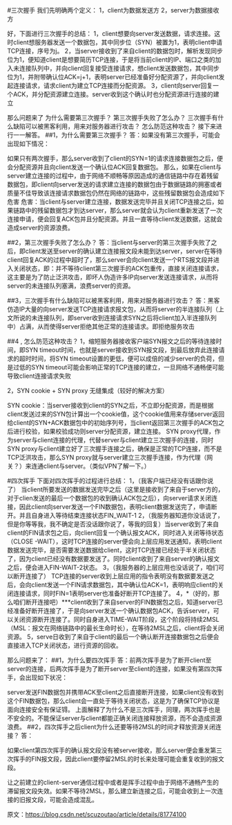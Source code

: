 #三次握手
我们先明确两个定义： 
1，client为数据发送方 
2，server为数据接收方

好，下面进行三次握手的总结： 
1，client想要向server发送数据，请求连接。这时client想服务器发送一个数据包，其中同步位（SYN）被置为1，表明client申请TCP连接，序号为j。 
2，当server接收到了来自client的数据包时，解析发现同步位为1，便知道client是想要简历TCP连接，于是将当前client的IP、端口之类的加入未连接队列中，并向client回复接受连接请求，想client发送数据包，其中同步位为1，并附带确认位ACK=j+1，表明server已经准备好分配资源了，并向client发起连接请求，请求client为建立TCP连接而分配资源。 
3，client向server回复一个ACK，并分配资源建立连接。server收到这个确认时也分配资源进行连接的建立

那么问题来了
为什么需要第三次握手？
第三次握手失败了怎么办？
三次握手有什么缺陷可以被黑客利用，用来对服务器进行攻击？
怎么防范这种攻击？
接下来进行一一解答。 
##1，为什么需要第三次握手？ 
答：如果没有第三次握手，可能会出现如下情况：

如果只有两次握手，那么server收到了client的SYN=1的请求连接数据包之后，便会分配资源并且向client发送一个确认位ACK回复数据包。
那么，如果在client与server建立连接的过程中，由于网络不顺畅等原因造成的通信链路中存在着残留数据包，即client向server发送的请求建立连接的数据包由于数据链路的拥塞或者质量不佳导致该连接请求数据包仍然在网络的链路中，这些残留数据包会造成如下危害
危害：当client与server建立连接，数据发送完毕并且关闭TCP连接之后，如果链路中的残留数据包才到达server，那么server就会认为client重新发送了一次连接申请，便会回复ACK包并且分配资源。并且一直等待client发送数据，这就会造成server的资源浪费。

##2，第三次握手失败了怎么办？ 
答：当client与server的第三次握手失败了之后，即client发送至server的确认建立连接报文段未能到达server，server在等待client回复ACK的过程中超时了，那么server会向client发送一个RTS报文段并进入关闭状态，即：并不等待client第三次握手的ACK包重传，直接关闭连接请求，这主要是为了防止泛洪攻击，即坏人伪造许多IP向server发送连接请求，从而将server的未连接队列塞满，浪费server的资源。

##3，三次握手有什么缺陷可以被黑客利用，用来对服务器进行攻击？ 
答：黑客仿造IP大量的向server发送TCP连接请求报文包，从而将server的半连接队列（上文所说的未连接队列，即server收到连接请求SYN之后将client加入半连接队列中）占满，从而使得server拒绝其他正常的连接请求。即拒绝服务攻击

##4 , 怎么防范这种攻击？ 
1，缩短服务器接收客户端SYN报文之后的等待连接时间，即SYN timeout时间，也就是server接收到SYN报文段，到最后放弃此连接请求的超时时间，将SYN timeout设置的更低，便可以成倍的减少server的负荷，但是过低的SYN timeout可能会影响正常的TCP连接的建立，一旦网络不通畅便可能导致client连接请求失败

2，SYN cookie + SYN proxy 无缝集成（较好的解决方案）

SYN cookie：当server接收到client的SYN之后，不立即分配资源，而是根据client发送过来的SYN包计算出一个cookie值，这个cookie值用来存储server返回给client的SYN+ACK数据包中的初始序列号，当client返回第三次握手的ACK包之后进行校验，如果校验成功则server分配资源，建立连接。
SYN proxy代理，作为server与client连接的代理，代替server与client建立三次握手的连接，同时SYN proxy与client建立好了三次握手连接之后，确保是正常的TCP连接，而不是TCP泛洪攻击，那么SYN proxy就与server建立三次握手连接，作为代理（网关？）来连通client与server。（类似VPN了解一下。）

#四次挥手
下面对四次挥手的过程进行总结： 
1，（我客户端已经没有话跟你说了） 当client所要发送的数据发送完毕之后（这里是接收到了来自于server方的，对于clien发送的最后一个数据包的收到确认ACK包之后），向server请求关闭连接，因此client向server发送一个FIN数据包，表明client数据发送完了，申请断开。并且自身进入等待结束连接状态FIN_WAIT-1 
2，（我服务器知道你没话说了，但是你等等我，我不确定是否没话跟你说了，等我的回复）当server收到了来自client的FIN请求包之后，向client回复一个确认报文ACK，同时进入关闭等待状态（CLOSE -WAIT），这时TCP连接的server便会向上层应用发送通知，表明client数据发送完毕，是否需要发送数据给client，这时TCP连接已经处于半关闭状态了，因为client已经没有数据要发送了。同时client收到了来自server的确认报文之后，便会进入FIN-WAIT-2状态。 
3，（我服务器的上层应用也没话说了，咱们可以断开连接了） TCP连接的server收到上层应用的指令表明没有数据要发送之后，会向client发送一个FIN请求数据包，其中确认位ACK=1，表明响应client的关闭连接请求，同时FIN=1表明server也准备好断开TCP连接了。 
4，*（好的，那么咱们断开连接吧）***client收到了来自server的FIN数据包之后，知道server已经准备好断开连接了，于是向server发送一个确认数据包ACK，告诉server，可以关闭资源断开连接了。同时自身进入TIME-WAIT阶段，这个阶段将持续2MSL（MSL：报文在网络链路中的最长生命时长），在等待2MSL之后，client将会关闭资源。 
5，serve日收到了来自于client的最后一个确认断开连接数据包之后便会直接进入TCP关闭状态，进行资源的回收。

那么问题来了： 
##1，为什么要四次挥手 
答：前两次挥手是为了断开client至server的连接，后两次挥手是为了断开server至client的连接，如果没有第四次挥手，会出现如下状况：

server发送FIN数据包并携带ACK至client之后直接断开连接，如果client没有收到这个FIN数据包，那么client会一直处于等待关闭状态，这是为了确保TCP协议是面向连接安全有保证锝。
上面解释了为什么不是三次挥手，同理，两次挥手也是不安全的。不能保证server与client都能正确关闭连接释放资源，而不会造成资源浪费。
##2，四次挥手之后client为什么还要等待2MSL的时间才释放资源关闭连接？ 
答：

如果client第四次挥手的确认报文段没有被server接收，那么server便会重发第三次挥手的FIN报文段，因此client要停留2MSL的时长来处理可能会重复收到的报文段。

让之前建立的client-server通信过程中或者是挥手过程中由于网络不通畅产生的滞留报文段失效。如果不等待2MSL，那么建立新连接之后，可能会收到上一次连接的旧报文段，可能会造成混乱。


原文：https://blog.csdn.net/scuzoutao/article/details/81774100 
